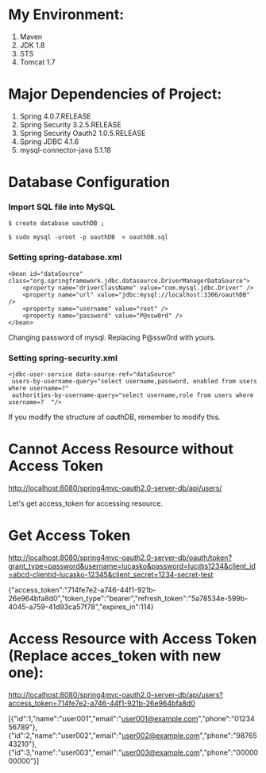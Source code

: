 My Environment:
===============================================

1. Maven
2. JDK 1.8
3. STS
4. Tomcat 1.7


Major Dependencies of Project:
===============================================

1. Spring 4.0.7.RELEASE
2. Spring Security 3.2.5.RELEASE
3. Spring Security Oauth2 1.0.5.RELEASE
4. Spring JDBC 4.1.6
5. mysql-connector-java 5.1.18


Database Configuration
===============================================
### Import SQL file into MySQL
	$ create database oauthDB ; 
	
	$ sudo mysql -uroot -p oauthDB  < oauthDB.sql



### Setting  spring-database.xml
	<bean id="dataSource" class="org.springframework.jdbc.datasource.DriverManagerDataSource">
		<property name="driverClassName" value="com.mysql.jdbc.Driver" />
		<property name="url" value="jdbc:mysql://localhost:3306/oauthDB" />
		<property name="username" value="root" />
		<property name="password" value="P@ssw0rd" />
	</bean>

Changing password of mysql.
Replacing P@ssw0rd with yours.


### Setting spring-security.xml
	<jdbc-user-service data-source-ref="dataSource" 
	 users-by-username-query="select username,password, enabled from users where username=?"
	 authorities-by-username-query="select username,role from users where username=?  "/> 
				 
If you modify the structure of oauthDB, remember to modify this.


Cannot Access Resource without Access Token
===============================================================
<http://localhost:8080/spring4mvc-oauth2.0-server-db/api/users/>

Let's get access_token for accessing resource.

Get Access Token
===============================================================
<http://localhost:8080/spring4mvc-oauth2.0-server-db/oauth/token?grant_type=password&username=lucasko&password=luc@s1234&client_id=abcd-clientid-lucasko-12345&client_secret=1234-secret-test>

{"access_token":"714fe7e2-a746-44f1-921b-26e964bfa8d0","token_type":"bearer","refresh_token":"5a78534e-599b-4045-a759-41d93ca57f78","expires_in":114}


Access Resource with Access Token (Replace acces_token with new one):
===============================================================
<http://localhost:8080/spring4mvc-oauth2.0-server-db/api/users?access_token=714fe7e2-a746-44f1-921b-26e964bfa8d0>

[{"id":1,"name":"user001","email":"user001@example.com","phone":"0123456789"},{"id":2,"name":"user002","email":"user002@example.com","phone":"9876543210"},{"id":3,"name":"user003","email":"user003@example.com","phone":"0000000000"}]

